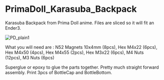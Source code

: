 # PrimaDoll_Karasuba_Backpack
Karasuba Backpack from Prima Doll anime. Files are sliced so it will fit an Ender3.

![PD_plain1](https://user-images.githubusercontent.com/105726377/176947438-c8cfe403-99b3-41b9-8431-10892633ca7e.jpg)

What you will need are : N52 Magnets 10x4mm (8pcs), Hex M4x22 (6pcs), Hex M4x50 (4pcs), Hex M4x55 (2pcs), Hex M3x22 (6pcs), M4 Nuts (12pcs), M3 Nuts (6pcs)

Superglue or epoxy to glue the parts together. Pretty much straight forward assembly. Print 3pcs of BottleCap and BottleBottom.
